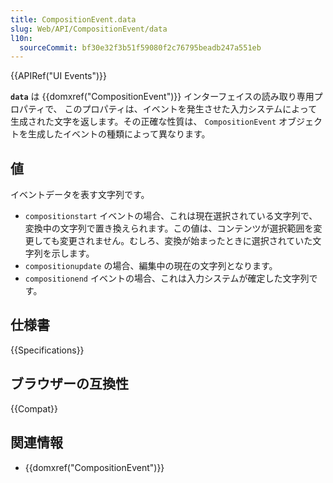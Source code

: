 ```yaml
---
title: CompositionEvent.data
slug: Web/API/CompositionEvent/data
l10n:
  sourceCommit: bf30e32f3b51f59080f2c76795beadb247a551eb
---
```


{{APIRef("UI Events")}}

**`data`** は {{domxref("CompositionEvent")}} インターフェイスの読み取り専用プロパティで、
このプロパティは、イベントを発生させた入力システムによって生成された文字を返します。その正確な性質は、 `CompositionEvent` オブジェクトを生成したイベントの種類によって異なります。

## 値

イベントデータを表す文字列です。

- `compositionstart` イベントの場合、これは現在選択されている文字列で、変換中の文字列で置き換えられます。この値は、コンテンツが選択範囲を変更しても変更されません。むしろ、変換が始まったときに選択されていた文字列を示します。
- `compositionupdate` の場合、編集中の現在の文字列となります。
- `compositionend` イベントの場合、これは入力システムが確定した文字列です。

## 仕様書

{{Specifications}}

## ブラウザーの互換性

{{Compat}}

## 関連情報

- {{domxref("CompositionEvent")}}
